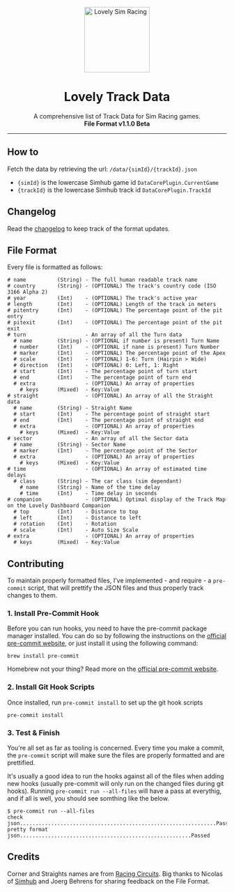 <p align="center">
<img width="150" height="150" alt="Lovely Sim Racing" src="docs/images/lr-logo-small.png">
</p>

<h1 align="center">Lovely Track Data</h1>

<p align="center">
A comprehensive list of Track Data for Sim Racing games.<br>
<strong>File Format v1.1.0 Beta</strong>
</p>

---

## How to
Fetch the data by retrieving the url:
`/data/{simId}/{trackId}.json`

* `{simId}` is the lowercase Simhub game id `DataCorePlugin.CurrentGame`
* `{trackId}` is the lowercase Simhub track id `DataCorePlugin.TrackId`

## Changelog
Read the [changelog](changelog.md) to keep track of the format updates.

## File Format
Every file is formatted as follows:

``` 
# name          (String) - The full human readable track name
# country       (String) - (OPTIONAL) The track's country code (ISO 3166 Alpha 2)
# year          (Int)    - (OPTIONAL) The track's active year
# length        (Int)    - (OPTIONAL) Length of the track in meters
# pitentry      (Int)    - (OPTIONAL) The percentage point of the pit entry
# pitexit       (Int)    - (OPTIONAL) The percentage point of the pit exit
# turn                   - An array of all the Turn data
  # name        (String) - (OPTIONAL if number is present) Turn Name
  # number      (Int)    - (OPTIONAL if nane is present) Turn Number
  # marker      (Int)    - (OPTIONAL) The percentage point of the Apex
  # scale       (Int)    - (OPTIONAL) 1-6: Turn (Hairpin > Wide)
  # direction   (Int)    - (OPTIONAL) 0: Left, 1: Right
  # start       (Int)    - The percentage point of turn start
  # end         (Int)    - The percentage point of turn end
  # extra                - (OPTIONAL) An array of properties
    # keys      (Mixed)  - Key:Value
# straight               - (OPTIONAL) An array of all the Straight data
  # name        (String) - Straight Name
  # start       (Int)    - The percentage point of straight start
  # end         (Int)    - The percentage point of straight end
  # extra                - (OPTIONAL) An array of properties
    # keys      (Mixed)  - Key:Value
# sector                 - An array of all the Sector data
  # name        (String) - Sector Name
  # marker      (Int)    - The percentage point of the Sector
  # extra                - (OPTIONAL) An array of properties
    # keys      (Mixed)  - Key:Value
# time                   - (OPTIONAL) An array of estimated time delays
  # class       (String) - The car class (sim dependant)
    # name      (String) - Name of the time delay
    # time      (Int)    - Time delay in seconds
# companion              - (OPTIONAL) Optimal display of the Track Map on the Lovely Dashboard Companion
  # top         (Int)    - Distance to top
  # left        (Int)    - Distance to left
  # rotation    (Int)    - Rotation
  # scale       (Int)    - Auto Size Scale
# extra                  - (OPTIONAL) An array of properties
  # keys        (Mixed)  - Key:Value
```

## Contributing
To maintain properly formatted files, I've implemented - and require - a `pre-commit` script, that will prettify the JSON files and thus properly track changes to them.

### 1. Install Pre-Commit Hook
Before you can run hooks, you need to have the pre-commit package manager installed. You can do so by following the instructions on the [official pre-commit website](https://pre-commit.com/#installation), or just install it using the following command:

```
brew install pre-commit
```

Homebrew not your thing? Read more on the [official pre-commit website](https://pre-commit.com/#installation).


### 2. Install Git Hook Scripts

Once installed, run `pre-commit install` to set up the git hook scripts

```
pre-commit install
```

### 3. Test & Finish
You're all set as far as tooling is concerned. Every time you make a commit, the `pre-commit` script will make sure the files are properly formatted and are prettified. 

It's usually a good idea to run the hooks against all of the files when adding new hooks (usually pre-commit will only run on the changed files during git hooks). Running `pre-commit run --all-files` will have a pass at everythig, and if all is well, you should see somthing like the below. 

```
$ pre-commit run --all-files
check json...............................................................Passed
pretty format json.......................................................Passed
```

## Credits
Corner and Straights names are from [Racing Circuits](https://www.racingcircuits.info). Big thanks to Nicolas of [Simhub](https://www.simhubdash.com) and Joerg Behrens for sharing feedback on the File Format.
